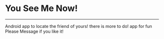 # You See Me Now!
<hr>
Android app to locate the friend of yours! there is more to do!
app for fun
Please Message if you like it!
